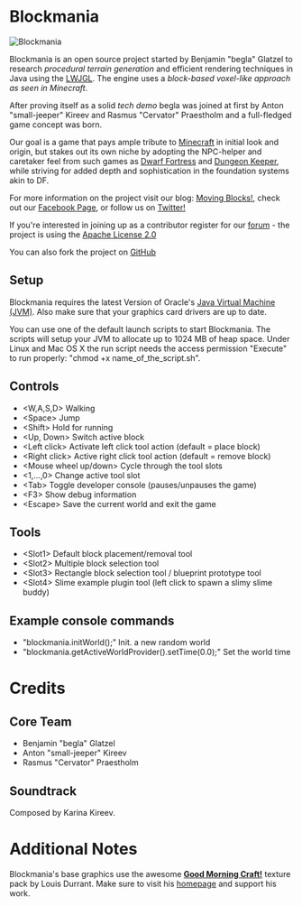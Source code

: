 Blockmania
==========

![Blockmania](http://blog.movingblocks.net/wp-content/uploads/Blockmania030911-1.png "Blockmania")

Blockmania is an open source project started by Benjamin "begla" Glatzel to research *procedural terrain generation* and efficient rendering techniques in Java using the [LWJGL](http://lwjgl.org). The engine uses a *block-based voxel-like approach as seen in Minecraft*.

After proving itself as a solid *tech demo* begla was joined at first by Anton "small-jeeper" Kireev and Rasmus "Cervator" Praestholm and a full-fledged game concept was born.

Our goal is a game that pays ample tribute to [Minecraft](http://www.minecraft.net) in initial look and origin, but stakes out its own niche by adopting the NPC-helper and caretaker feel from such games as [Dwarf Fortress](http://www.bay12games.com/dwarves) and [Dungeon Keeper](http://en.wikipedia.org/wiki/Dungeon_Keeper), while striving for added depth and sophistication in the foundation systems akin to DF.

For more information on the project visit our blog: [Moving Blocks!](http://blog.movingblocks.net), check out our [Facebook Page](http://www.facebook.com/pages/Blockmania/248329655219905), or follow us on [Twitter!](http://twitter.com/#!/Blockmania)

If you're interested in joining up as a contributor register for our [forum](http://board.movingblocks.net) - the project is using the [Apache License 2.0](http://www.apache.org/licenses/LICENSE-2.0.html)

You can also fork the project on [GitHub](https://github.com/begla/Blockmania)

Setup
-----

Blockmania requires the latest Version of Oracle's [Java Virtual Machine (JVM)](http://www.java.com/de/download/). Also make sure that your graphics card drivers are up to date.

You can use one of the default launch scripts to start Blockmania. The scripts will setup your JVM to allocate up to 1024 MB of heap space. Under Linux and Mac OS X the run script needs the access permission "Execute" to run properly: "chmod +x name_of_the_script.sh".

Controls
--------

* &lt;W,A,S,D>               Walking
* &lt;Space>                 Jump
* &lt;Shift>                 Hold for running
* &lt;Up, Down>              Switch active block
* &lt;Left click>            Activate left click tool action (default = place block)
* &lt;Right click>           Active right click tool action (default = remove block)
* &lt;Mouse wheel up/down>   Cycle through the tool slots
* &lt;1,...,0>               Change active tool slot
* &lt;Tab>                   Toggle developer console (pauses/unpauses the game)
* &lt;F3>                    Show debug information
* &lt;Escape>                Save the current world and exit the game

Tools
-----
* &lt;Slot1> Default block placement/removal tool
* &lt;Slot2> Multiple block selection tool
* &lt;Slot3> Rectangle block selection tool / blueprint prototype tool
* &lt;Slot4> Slime example plugin tool (left click to spawn a slimy slime buddy)

Example console commands
------------------------

* "blockmania.initWorld();"                               Init. a new random world
* "blockmania.getActiveWorldProvider().setTime(0.0);"     Set the world time

Credits
=======

Core Team
---------

* Benjamin "begla" Glatzel
* Anton "small-jeeper" Kireev
* Rasmus "Cervator" Praestholm

Soundtrack
----------

Composed by Karina Kireev.

Additional Notes
================

Blockmania's base graphics use the awesome <strong><a href="http://www.carrotcakestudios.co.uk/gmcraft/">Good Morning Craft!</a></strong> texture pack by Louis Durrant. Make sure to visit his <a href="http://www.carrotcakestudios.co.uk/">homepage</a> and support his work.
